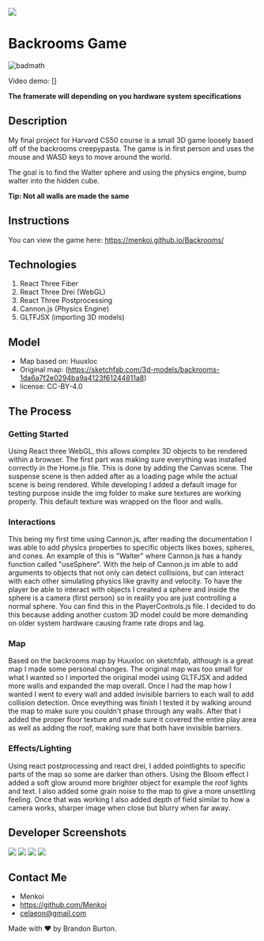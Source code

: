 <img src="https://i.imgur.com/cwLTOc4.png"/></a>

# Backrooms Game
![badmath](https://img.shields.io/badge/License-MIT-blue)

Video demo: []

**The framerate will depending on you hardware system specifications**

## Description
My final project for Harvard CS50 course is a small 3D game loosely based off of the backrooms creepypasta. The game is in first person and uses the mouse and WASD keys to move around the world. 

The goal is to find the Walter sphere and using the physics engine, bump walter into the hidden cube.

**Tip: Not all walls are made the same**

## Instructions
You can view the game here: https://menkoi.github.io/Backrooms/

## Technologies
1. React Three Fiber
2. React Three Drei (WebGL)
3. React Three Postprocessing
4. Cannon.js (Physics Engine)
5. GLTFJSX (importing 3D models)

## Model
- Map based on: Huuxloc 
- Original map: (https://sketchfab.com/3d-models/backrooms-1da6a7f2e0294ba9a4123f61244811a8)
- license: CC-BY-4.0

## The Process

### Getting Started
Using React three WebGL, this allows complex 3D objects to be rendered within a browser. The first part was making sure everything was installed correctly in the Home.js file. This is done by adding the Canvas scene. The suspense scene is then added after as a loading page while the actual scene is being rendered.
While developing I added a default image for testing purpose inside the img folder to make sure textures are working properly. This default texture was wrapped on the floor and walls.

### Interactions
This being my first time using Cannon.js, after reading the documentation I was able to add physics properties to specific objects likes boxes, spheres, and cones. An example of this is "Walter" where Cannon.js has a handy function called "useSphere". With the help of Cannon.js im able to add arguments to objects that not only can detect collisions, but can interact with each other simulating physics like gravity and velocity. 
To have the player be able to interact with objects I created a sphere and inside the sphere is a camera (first person) so in reality you are just controlling a normal sphere. You can find this in the PlayerControls.js file. I decided to do this because adding another custom 3D model could be more demanding on older system hardware causing frame rate drops and lag.

### Map
Based on the backrooms map by Huuxloc on sketchfab, although is a great map I made some personal changes. The original map was too small for what I wanted so I imported the original model using GLTFJSX and added more walls and expanded the map overall. Once I had the map how I wanted I went to every wall and added invisible barriers to each wall to add collision detection. Once eveything was finish I tested it by walking around the map to make sure you couldn't phase through any walls.
After that I added the proper floor texture and made sure it covered the entire play area as well as adding the roof, making sure that both have invisible barriers.

### Effects/Lighting
Using react postprocessing and react drei, I added pointlights to specific parts of the map so some are darker than others. Using the Bloom effect I added a soft glow around more brighter object for example the roof lights and text. I also added some grain noise to the map to give a more unsettling feeling. Once that was working I also added depth of field similar to how a camera works, sharper image when close but blurry when far away.

## Developer Screenshots
<img src="https://i.imgur.com/ij50OKw.png"/>
<img src="https://i.imgur.com/X8jbq0D.png"/>
<img src="https://i.imgur.com/r9ZZTCP.png"/>
<img src="https://i.imgur.com/zFGw26T.png"/>

## Contact Me
  - Menkoi
  - https://github.com/Menkoi
  - celaeon@gmail.com

Made with ❤️ by Brandon Burton.

